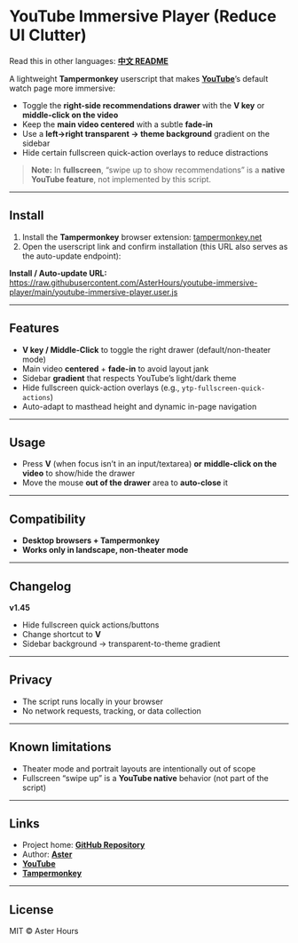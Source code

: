 # YouTube Immersive Player (Reduce UI Clutter)

Read this in other languages: **[中文 README](README.zh-CN.md)**

A lightweight **Tampermonkey** userscript that makes **[YouTube](https://www.youtube.com/)**’s default watch page more immersive:

- Toggle the **right-side recommendations drawer** with the **V key** or **middle-click on the video**
- Keep the **main video centered** with a subtle **fade-in**
- Use a **left→right transparent → theme background** gradient on the sidebar
- Hide certain fullscreen quick-action overlays to reduce distractions

> **Note:** In **fullscreen**, “swipe up to show recommendations” is a **native YouTube feature**, not implemented by this script.

---

## Install

1) Install the **Tampermonkey** browser extension: [tampermonkey.net](https://www.tampermonkey.net/)  
2) Open the userscript link and confirm installation (this URL also serves as the auto-update endpoint):

**Install / Auto-update URL:**  
https://raw.githubusercontent.com/AsterHours/youtube-immersive-player/main/youtube-immersive-player.user.js

---

## Features

- **V key / Middle-Click** to toggle the right drawer (default/non-theater mode)
- Main video **centered** + **fade-in** to avoid layout jank
- Sidebar **gradient** that respects YouTube’s light/dark theme
- Hide fullscreen quick-action overlays (e.g., `ytp-fullscreen-quick-actions`)
- Auto-adapt to masthead height and dynamic in-page navigation

---

## Usage

- Press **V** (when focus isn’t in an input/textarea) **or** **middle-click on the video** to show/hide the drawer  
- Move the mouse **out of the drawer** area to **auto-close** it

---

## Compatibility

- **Desktop browsers + Tampermonkey**  
- **Works only in landscape, non-theater mode**

---

## Changelog

**v1.45**
- Hide fullscreen quick actions/buttons
- Change shortcut to **V**
- Sidebar background → transparent-to-theme gradient

---

## Privacy

- The script runs locally in your browser  
- No network requests, tracking, or data collection

---

## Known limitations

- Theater mode and portrait layouts are intentionally out of scope  
- Fullscreen “swipe up” is a **YouTube native** behavior (not part of the script)

---

## Links

- Project home: **[GitHub Repository](https://github.com/AsterHours/youtube-immersive-player)**  
- Author: **[Aster](https://github.com/AsterHours)**  
- **[YouTube](https://www.youtube.com/)**  
- **[Tampermonkey](https://www.tampermonkey.net/)**

---

## License

MIT © Aster Hours